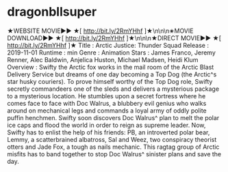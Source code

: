 # dragonbllsuper
★WEBSITE MOVIE►► ★[ http://bit.ly/2RmYHhf ]★\n\n\n✬MOVIE DOWNLOAD►► ★[ http://bit.ly/2RmYHhf ]★\n\n\n★DIRECT MOVIE►► ★[ http://bit.ly/2RmYHhf ]★ Title : Arctic Justice: Thunder Squad Release : 2019-11-01 Runtime : min Genre : Animation Stars : James Franco, Jeremy Renner, Alec Baldwin, Anjelica Huston, Michael Madsen, Heidi Klum Overview : Swifty the Arctic fox works in the mail room of the Arctic Blast Delivery Service but dreams of one day becoming a Top Dog (the Arctic^s star husky couriers). To prove himself worthy of the Top Dog role, Swifty secretly commandeers one of the sleds and delivers a mysterious package to a mysterious location. He stumbles upon a secret fortress where he comes face to face with Doc Walrus, a blubbery evil genius who walks around on mechanical legs and commands a loyal army of oddly polite puffin henchmen. Swifty soon discovers Doc Walrus^ plan to melt the polar ice caps and flood the world in order to reign as supreme leader. Now, Swifty has to enlist the help of his friends: PB, an introverted polar bear, Lemmy, a scatterbrained albatross, Sal and Weez, two conspiracy theorist otters and Jade Fox, a tough as nails mechanic. This ragtag group of Arctic misfits has to band together to stop Doc Walrus^ sinister plans and save the day.
